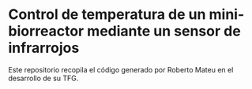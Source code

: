 # Control de temperatura de un mini-biorreactor mediante un sensor de infrarrojos

Este repositorio recopila el código generado por Roberto Mateu en el desarrollo de su TFG.
